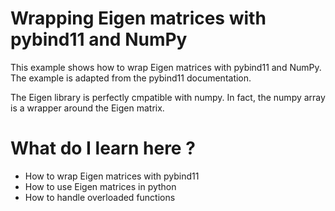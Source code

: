 # Wrapping Eigen matrices with pybind11 and NumPy #
This example shows how to wrap Eigen matrices with pybind11 and NumPy. The example is adapted from the pybind11 documentation.

The Eigen library is perfectly cmpatible with numpy. In fact, the numpy array is a wrapper around the Eigen matrix. 

#   What do I learn here ? #
- How to wrap Eigen matrices with pybind11
- How to use Eigen matrices in python
- How to handle overloaded functions
